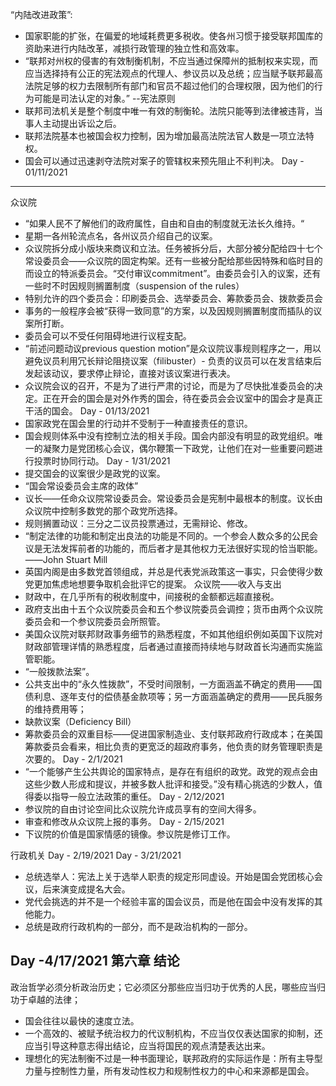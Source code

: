 “内陆改进政策”:
- 国家职能的扩张，在偏爱的地域耗费更多税收。使各州习惯于接受联邦国库的资助来进行内陆改革，减损行政管理的独立性和高效率。
- “联邦对州权的侵害的有效制衡机制，不应当通过保障州的抵制权来实现，而应当选择持有公正的宪法观点的代理人、参议员以及总统；应当赋予联邦最高法院足够的权力去限制所有部门和官员不超过他们的合理权限，因为他们的行为可能是司法认定的对象。” --宪法原则
- 联邦司法机关是整个制度中唯一有效的制衡轮。法院只能等到法律被违背，当事人主动提出诉讼之后。
- 联邦法院基本也被国会权力控制，因为增加最高法院法官人数是一项立法特权。
- 国会可以通过迅速剥夺法院对案子的管辖权来预先阻止不利判决。
Day - 01/11/2021
---

众议院

- “如果人民不了解他们的政府属性，自由和自由的制度就无法长久维持。“
- 星期一各州轮流点名，各州议员介绍自己的议案。
- 众议院拆分成小版块来商议和立法。任务被拆分后，大部分被分配给四十七个常设委员会——众议院的固定构架。还有一些被分配给那些因特殊和临时目的而设立的特派委员会。“交付审议commitment”。由委员会引入的议案，还有一些时不时因规则搁置制度（suspension of the rules）
- 特别允许的四个委员会：印刷委员会、选举委员会、筹款委员会、拨款委员会
- 事务的一般程序会被“获得一致同意”的方案，以及因规则搁置制度而插队的议案所打断。
- 委员会可以不受任何阻碍地进行议程支配。
- “前述问题动议previous question motion”是众议院议事规则程序之一，用以避免议员利用冗长辩论阻挠议案（filibuster）- 负责的议员可以在发言结束后发起该动议，要求停止辩论，直接对该议案进行表决。
- 众议院会议的召开，不是为了进行严肃的讨论，而是为了尽快批准委员会的决定。正在开会的国会是对外作秀的国会，待在委员会会议室中的国会才是真正干活的国会。
Day - 01/13/2021
- 国家政党在国会里的行动并不受制于一种直接责任的意识。
- 国会规则体系中没有控制立法的相关手段。国会内部没有明显的政党组织。唯一的凝聚力是党团核心会议，偶尔鞭策一下政党，让他们在对一些重要问题进行投票时协同行动。
Day - 1/31/2021
- 提交国会的议案很少是政党的议案。
- “国会常设委员会主席的政体”
- 议长——任命众议院常设委员会。常设委员会是宪制中最根本的制度。议长由众议院中控制多数党的那个政党所选择。
- 规则搁置动议：三分之二议员投票通过，无需辩论、修改。
- “制定法律的功能和制定出良法的功能是不同的。一个参会人数众多的公民会议是无法发挥前者的功能的，而后者才是其他权力无法很好实现的恰当职能。——John Stuart Mill
- 英国内阁是由多数党首领组成，并总是代表党派政策这一事实，只会使得少数党更加焦虑地想要争取机会批评它的提案。
众议院——收入与支出
- 财政中，在几乎所有的税收制度中，间接税的金额都远超直接税。
- 政府支出由十五个众议院委员会和五个参议院委员会调控；货币由两个众议院委员会和一个参议院委员会所照管。
- 美国众议院对联邦财政事务细节的熟悉程度，不如其他组织例如英国下议院对财政部管理详情的熟悉程度，后者通过直接而持续地与财政首长沟通而实施监管职能。
- “一般拨款法案”。
- 公共支出中的“永久性拨款”，不受时间限制，一方面涵盖不确定的费用——国债利息、逐年支付的偿债基金款项等；另一方面涵盖确定的费用——民兵服务的维持费用等；
- 缺款议案（Deficiency Bill）
- 筹款委员会的双重目标——促进国家制造业、支付联邦政府行政成本；在美国筹款委员会看来，相比负责的更宽泛的超政府事务，他负责的财务管理职责是次要的。
Day - 2/1/2021
- “一个能够产生公共舆论的国家特点，是存在有组织的政党。政党的观点会由这些少数人形成和提议，并被多数人批评和接受。”没有精心挑选的少数人，值得委以指导一般立法政策的重任。
Day - 2/12/2021
- 参议院的自由讨论空间比众议院允许成员享有的空间大得多。
- 审查和修改从众议院上报的事务。
Day - 2/15/2021
- 下议院的价值是国家情感的镜像。参议院是修订工作。

行政机关
Day - 2/19/2021
Day - 3/21/2021
- 总统选举人：宪法上关于选举人职责的规定形同虚设。开始是国会党团核心会议，后来演变成提名大会。
- 党代会挑选的并不是一个经验丰富的国会议员，而是他在国会中没有发挥的其他能力。
- 总统是政府行政机构的一部分，而不是政治机构的一部分。

Day -4/17/2021
第六章 结论
---
政治哲学必须分析政治历史；它必须区分那些应当归功于优秀的人民，哪些应当归功于卓越的法律；
- 国会往往以最快的速度立法。
- 一个高效的、被赋予统治权力的代议制机构，不应当仅仅表达国家的抑制，还应当引导这种意志得出结论，应当将国民的观点清楚表达出来。
- 理想化的宪法制衡不过是一种书面理论，联邦政府的实际运作是：所有主导型力量与控制性力量，所有发动性权力和规制性权力的中心和来源都是国会。



